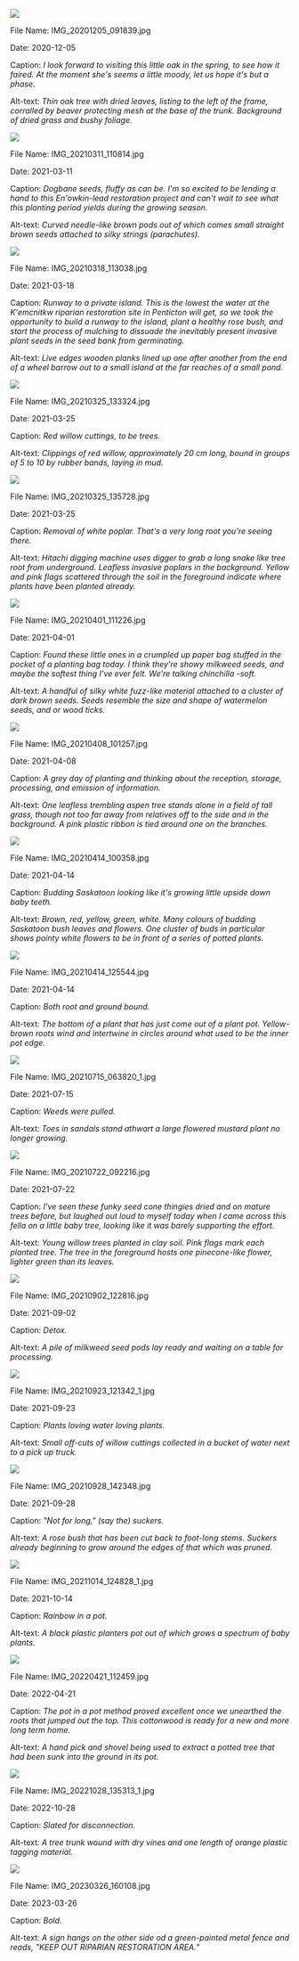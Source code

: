 ![](https://raw.githubusercontent.com/deniledam/thesis-images-2020/main/IMG_20201205_091839.jpg)

File Name: IMG_20201205_091839.jpg

Date: 2020-12-05

Caption: *I look forward to visiting this little oak in the spring, to see how it faired. At the moment she's seems a little moody, let us hope it's but a phase.*

Alt-text: *Thin oak tree with dried leaves, listing to the left of the frame, corralled by beaver protecting mesh at the base of the trunk. Background of dried grass and bushy foliage.*

![](https://raw.githubusercontent.com/deniledam/thesis-images-2021/main/IMG_20210311_110814.jpg)

File Name: IMG_20210311_110814.jpg

Date: 2021-03-11

Caption: *Dogbane seeds, fluffy as can be. I'm so excited to be lending a hand to this En'owkin-lead restoration project and can't wait to see what this planting period yields during the growing season.*

Alt-text: *Curved needle-like brown pods out of which comes small straight brown seeds attached to silky strings (parachutes).*

![](https://raw.githubusercontent.com/deniledam/thesis-images-2021/main/IMG_20210318_113038.jpg)

File Name: IMG_20210318_113038.jpg

Date: 2021-03-18

Caption: *Runway to a private island. This is the lowest the water at the K'emcnitkw riparian restoration site in Penticton will get, so we took the opportunity to build a runway to the island, plant a healthy rose bush, and start the process of mulching to dissuade the inevitably present invasive plant seeds in the seed bank from germinating.*

Alt-text: *Live edges wooden planks lined up one after another from the end of a wheel barrow out to a small island at the far reaches of a small pond.*

![](https://raw.githubusercontent.com/deniledam/thesis-images-2021/main/IMG_20210325_133324.jpg)

File Name: IMG_20210325_133324.jpg

Date: 2021-03-25

Caption: *Red willow cuttings, to be trees.*

Alt-text: *Clippings of red willow, approximately 20 cm long, bound in groups of 5 to 10 by rubber bands, laying in mud.*

![](https://raw.githubusercontent.com/deniledam/thesis-images-2021/main/IMG_20210325_135728.jpg)

File Name: IMG_20210325_135728.jpg

Date: 2021-03-25

Caption: *Removal of white poplar. That's a very long root you're seeing there.*

Alt-text: *Hitachi digging machine uses digger to grab a long snake like tree root from underground. Leafless invasive poplars in the background. Yellow and pink flags scattered through the soil in the foreground indicate where plants have been planted already.*

![](https://raw.githubusercontent.com/deniledam/thesis-images-2021/main/IMG_20210401_111226.jpg)

File Name: IMG_20210401_111226.jpg

Date: 2021-04-01

Caption: *Found these little ones in a crumpled up paper bag stuffed in the pocket of a planting bag today. I think they're showy milkweed seeds, and maybe the softest thing I've ever felt. We're talking chinchilla -soft.*

Alt-text: *A handful of silky white fuzz-like material attached to a cluster of dark brown seeds. Seeds resemble the size and shape of watermelon seeds, and or wood ticks.*

![](https://raw.githubusercontent.com/deniledam/thesis-images-2021/main/IMG_20210408_101257.jpg)

File Name: IMG_20210408_101257.jpg

Date: 2021-04-08

Caption: *A grey day of planting and thinking about the reception, storage, processing, and emission of information.*

Alt-text: *One leafless trembling aspen tree stands alone in a field of tall grass, though not too far away from relatives off to the side and in the background. A pink plastic ribbon is tied around one on the branches.*

![](https://raw.githubusercontent.com/deniledam/thesis-images-2021/main/IMG_20210414_100358.jpg)

File Name: IMG_20210414_100358.jpg

Date: 2021-04-14

Caption: *Budding Saskatoon looking like it's growing little upside down baby teeth.*

Alt-text: *Brown, red, yellow, green, white. Many colours of budding Saskatoon bush leaves and flowers. One cluster of buds in particular shows pointy white flowers to be in front of a series of potted plants.*

![](https://raw.githubusercontent.com/deniledam/thesis-images-2021/main/IMG_20210414_125544.jpg)

File Name: IMG_20210414_125544.jpg

Date: 2021-04-14

Caption: *Both root and ground bound.*

Alt-text: *The bottom of a plant that has just come out of a plant pot. Yellow-brown roots wind and intertwine in circles around what used to be the inner pot edge.*

![](https://raw.githubusercontent.com/deniledam/thesis-images-2021/main/IMG_20210715_063820_1.jpg)

File Name: IMG_20210715_063820_1.jpg

Date: 2021-07-15

Caption: *Weeds were pulled.*

Alt-text: *Toes in sandals stand athwart a large flowered mustard plant no longer growing.*

![](https://raw.githubusercontent.com/deniledam/thesis-images-2021/main/IMG_20210722_092216.jpg)

File Name: IMG_20210722_092216.jpg

Date: 2021-07-22

Caption: *I've seen these funky seed cone thingies dried and on mature trees before, but laughed out loud to myself today when I came across this fella on a little baby tree, looking like it was barely supporting the effort.*

Alt-text: *Young willow trees planted in clay soil. Pink flags mark each planted tree. The tree in the foreground hosts one pinecone-like flower, lighter green than its leaves.*

![](https://raw.githubusercontent.com/deniledam/thesis-images-2021/main/IMG_20210902_122816.jpg)

File Name: IMG_20210902_122816.jpg

Date: 2021-09-02

Caption: *Detox.*

Alt-text: *A pile of milkweed seed pods lay ready and waiting on a table for processing.*

![](https://raw.githubusercontent.com/deniledam/thesis-images-2021/main/IMG_20210923_121342_1.jpg)

File Name: IMG_20210923_121342_1.jpg

Date: 2021-09-23

Caption: *Plants loving water loving plants.*

Alt-text: *Small off-cuts of willow cuttings collected in a bucket of water next to a pick up truck.*

![](https://raw.githubusercontent.com/deniledam/thesis-images-2021/main/IMG_20210928_142348.jpg)

File Name: IMG_20210928_142348.jpg

Date: 2021-09-28

Caption: *"Not for long," (say the) suckers.*

Alt-text: *A rose bush that has been cut back to foot-long stems. Suckers already beginning to grow around the edges of that which was pruned.*

![](https://raw.githubusercontent.com/deniledam/thesis-images-2021/main/IMG_20211014_124828_1.jpg)

File Name: IMG_20211014_124828_1.jpg

Date: 2021-10-14

Caption: *Rainbow in a pot.*

Alt-text: *A black plastic planters pot out of which grows a spectrum of baby plants.*

![](https://raw.githubusercontent.com/deniledam/thesis-images-2022/main/IMG_20220421_112459.jpg)

File Name: IMG_20220421_112459.jpg

Date: 2022-04-21

Caption: *The pot in a pot method proved excellent once we unearthed the roots that jumped out the top. This cottonwood is ready for a new and more long term home.*

Alt-text: *A hand pick and shovel being used to extract a potted tree that had been sunk into the ground in its pot.*

![](https://raw.githubusercontent.com/deniledam/thesis-images-2022/main/IMG_20221028_135313_1.jpg)

File Name: IMG_20221028_135313_1.jpg

Date: 2022-10-28

Caption: *Slated for disconnection.*

Alt-text: *A tree trunk wound with dry vines and one length of orange plastic tagging material.*

![](https://raw.githubusercontent.com/deniledam/thesis-images-2023/main/IMG_20230326_160108.jpg)

File Name: IMG_20230326_160108.jpg

Date: 2023-03-26

Caption: *Bold.*

Alt-text: *A sign hangs on the other side od a green-painted metal fence and reads, "KEEP OUT RIPARIAN RESTORATION AREA."*


